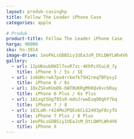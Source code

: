```yaml
---
layout: produk-casinghp
title: Follow The Leader iPhone Case
categories: apple

# Produk
product-title: Follow The Leader iPhone Case
harga: 90000
sku: hn-3014
image-drive: 1eoPkLsGDBSiy1UEaJsM_DtLQWYLWh4V6
gallery:
  - url: 1IpUKoubBHIlTovR7zc-4KhPcXSuL0_7y
    title: iPhone 5 / 5s / SE
  - url: 1v6UHcrwk7po4rrkm7k75H2rmqTBFpsyI
    title: iPhone 6 / 6s
  - url: 1QxZSkxKUoD6-bWTBUKRgMhKQx6vcbRay
    title: iPhone 6 Plus / 6s Plus
  - url: 1A1xqtSUgT85s0-mdoJrwwEuqO0qhY7bq
    title: iPhone 7 / 8
  - url: 183LmR-r424MoJPQEx6CLG2493pF0cyTU
    title: iPhone 7 Plus / 8 Plus
  - url: 1eoPkLsGDBSiy1UEaJsM_DtLQWYLWh4V6
    title: iPhone X
---
```

